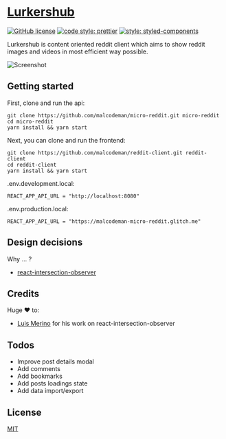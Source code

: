 # [Lurkershub](https://lurkershub.surge.sh)

[![GitHub license](https://img.shields.io/badge/license-MIT-blue.svg)](https://github.com/malcodeman/reddit-client/blob/master/LICENSE)
[![code style: prettier](https://img.shields.io/badge/code_style-prettier-ff69b4.svg)](https://github.com/prettier/prettier)
[![style: styled-components](https://img.shields.io/badge/style-%F0%9F%92%85%20styled--components-orange.svg?colorB=daa357&colorA=db748e)](https://github.com/styled-components/styled-components)

Lurkershub is content oriented reddit client which aims to show reddit images and videos in most efficient way possible.

![Screenshot](readme/screenshot.png)

## Getting started

First, clone and run the api:

```
git clone https://github.com/malcodeman/micro-reddit.git micro-reddit
cd micro-reddit
yarn install && yarn start
```

Next, you can clone and run the frontend:

```
git clone https://github.com/malcodeman/reddit-client.git reddit-client
cd reddit-client
yarn install && yarn start
```

.env.development.local:

```
REACT_APP_API_URL = "http://localhost:8080"
```

.env.production.local:

```
REACT_APP_API_URL = "https://malcodeman-micro-reddit.glitch.me"
```

## Design decisions

Why ... ?

- [react-intersection-observer](https://developer.mozilla.org/en-US/docs/Web/API/Intersection_Observer_API)

## Credits

Huge ❤️ to:

- [Luis Merino](https://github.com/Rendez) for his work on react-intersection-observer

## Todos

- Improve post details modal
- Add comments
- Add bookmarks
- Add posts loadings state
- Add data import/export

## License

[MIT](./LICENSE)
